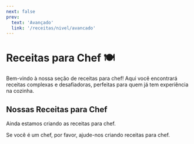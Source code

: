```yaml
---
next: false
prev:
  text: 'Avançado'
  link: '/receitas/nivel/avancado'
---
```


# Receitas para Chef 🍽️

Bem-vindo à nossa seção de receitas para chef! Aqui você encontrará receitas complexas e desafiadoras, perfeitas para quem já tem experiência na cozinha.

## Nossas Receitas para Chef

Ainda estamos criando as receitas para chef.

Se você é um chef, por favor, ajude-nos criando receitas para chef.
